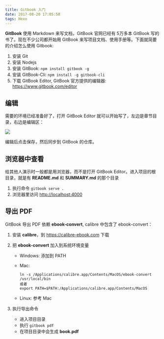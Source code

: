 ```yaml
---
title: Gitbook 入门
date: 2017-08-20 17:05:58
tags: Hexo
---
```


**GitBook** 使用 Markdown 来写文档，GitBook 官网已经有 5万多本 GitBook 写的书了。现在不少公司都开始用 GitBook 来写项目文档、使用手册等。下面就简要的介绍怎么使用 Gitbook:

1. 安装 Git
2. 安装 Nodejs
3. 安装 GitBook: `npm install gitbook -g`
4. 安装 GitBook-Cli: `npm install -g gitbook-cli`
5. 下载 GitBook Editor, GitBook 官方提供的编辑器: <https://www.gitbook.com/editor><!--more-->

## 编辑

需要的环境已经准备好了，打开 GitBook Editor 就可以开始写了，左边是章节目录，右边是编辑区：

![](/img/normal/gitbook-editor.png)

编辑后点击保存，然后同步到 GitBook 的仓库。

## 浏览器中查看

给其他人演示时一般都是用浏览器，而不是打开 GitBook Editor。进入项目的根目录，就是有 **README.md** 和 **SUMMARY.md** 的那个目录

1. 执行命令 `gitbook serve .`
2. 浏览器里访问 <http://localhost:4000> 

## 导出 PDF

GitBook 导出 PDF 依赖 **ebook-convert**, calibre 中包含了 ebook-convert：

1. 安装 **calibre**，到 https://calibre-ebook.com 下载

2. 把 **ebook-convert** 加入到系统环境变量

   * Windows: 添加到 PATH

   * Mac:

     ```
     ln -s /Applications/calibre.app/Contents/MacOS/ebook-convert /usr/local/bin
     或者
     export PATH=$PATH:/Applications/calibre.app/Contents/MacOS
     ```

   * Linux: 参考 Mac

3. 执行导出命令

   * 进入项目目录
   * 执行 `gitbook pdf`
   * 在项目目录中会生成 **book.pdf**


